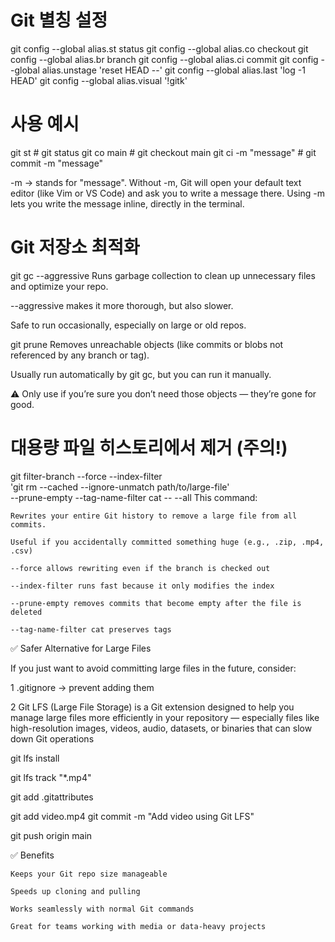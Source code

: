 # Git 별칭 설정
git config --global alias.st status
git config --global alias.co checkout
git config --global alias.br branch
git config --global alias.ci commit
git config --global alias.unstage 'reset HEAD --'
git config --global alias.last 'log -1 HEAD'
git config --global alias.visual '!gitk'

# 사용 예시
git st      # git status
git co main # git checkout main
git ci -m "message" # git commit -m "message"

-m → stands for "message".
Without -m, Git will open your default text editor (like Vim or VS Code) and ask you to write a message there. Using -m lets you write the message inline, directly in the terminal.



# Git 저장소 최적화
git gc --aggressive
Runs garbage collection to clean up unnecessary files and optimize your repo.

--aggressive makes it more thorough, but also slower.

Safe to run occasionally, especially on large or old repos.


git prune
Removes unreachable objects (like commits or blobs not referenced by any branch or tag).

Usually run automatically by git gc, but you can run it manually.

⚠️ Only use if you’re sure you don’t need those objects — they’re gone for good.



# 대용량 파일 히스토리에서 제거 (주의!)
git filter-branch --force --index-filter \
'git rm --cached --ignore-unmatch path/to/large-file' \
--prune-empty --tag-name-filter cat -- --all
This command:

    Rewrites your entire Git history to remove a large file from all commits.

    Useful if you accidentally committed something huge (e.g., .zip, .mp4, .csv)

    --force allows rewriting even if the branch is checked out

    --index-filter runs fast because it only modifies the index

    --prune-empty removes commits that become empty after the file is deleted

    --tag-name-filter cat preserves tags



✅ Safer Alternative for Large Files

If you just want to avoid committing large files in the future, consider:

   1 .gitignore → prevent adding them

2   Git LFS (Large File Storage) is a Git extension designed to help you manage large files more efficiently in     your    repository — especially files like high-resolution images, videos, audio, datasets, or binaries that can slow   down Git operations

git lfs install

git lfs track "*.mp4"

git add .gitattributes

git add video.mp4
git commit -m "Add video using Git LFS"

git push origin main

✅ Benefits

    Keeps your Git repo size manageable

    Speeds up cloning and pulling

    Works seamlessly with normal Git commands

    Great for teams working with media or data-heavy projects


